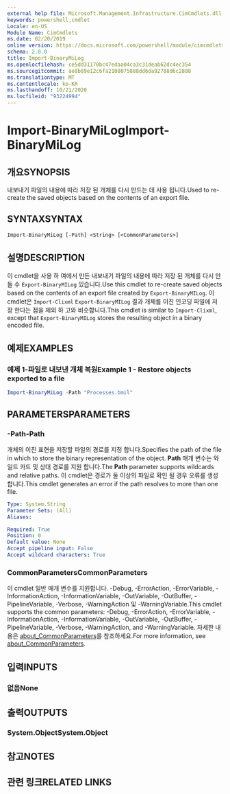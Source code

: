 ```yaml
---
external help file: Microsoft.Management.Infrastructure.CimCmdlets.dll-Help.xml
keywords: powershell,cmdlet
Locale: en-US
Module Name: CimCmdlets
ms.date: 02/20/2019
online version: https://docs.microsoft.com/powershell/module/cimcmdlets/import-binarymilog?WT.mc_id=ps-gethelp
schema: 2.0.0
title: Import-BinaryMiLog
ms.openlocfilehash: ce5dd31170bc47edaa04ca3c31deab62dc4ec354
ms.sourcegitcommit: ae8b89e12c6fa2108075888dd6da92788d6c2888
ms.translationtype: MT
ms.contentlocale: ko-KR
ms.lasthandoff: 10/21/2020
ms.locfileid: "93224994"
---
```

# <span data-ttu-id="c5d55-103">Import-BinaryMiLog</span><span class="sxs-lookup"><span data-stu-id="c5d55-103">Import-BinaryMiLog</span></span>

## <span data-ttu-id="c5d55-104">개요</span><span class="sxs-lookup"><span data-stu-id="c5d55-104">SYNOPSIS</span></span>
<span data-ttu-id="c5d55-105">내보내기 파일의 내용에 따라 저장 된 개체를 다시 만드는 데 사용 됩니다.</span><span class="sxs-lookup"><span data-stu-id="c5d55-105">Used to re-create the saved objects based on the contents of an export file.</span></span>

## <span data-ttu-id="c5d55-106">SYNTAX</span><span class="sxs-lookup"><span data-stu-id="c5d55-106">SYNTAX</span></span>

```
Import-BinaryMiLog [-Path] <String> [<CommonParameters>]
```

## <span data-ttu-id="c5d55-107">설명</span><span class="sxs-lookup"><span data-stu-id="c5d55-107">DESCRIPTION</span></span>

<span data-ttu-id="c5d55-108">이 cmdlet을 사용 하 여에서 만든 내보내기 파일의 내용에 따라 저장 된 개체를 다시 만들 수 `Export-BinaryMILog` 있습니다.</span><span class="sxs-lookup"><span data-stu-id="c5d55-108">Use this cmdlet to re-create saved objects based on the contents of an export file created by `Export-BinaryMILog`.</span></span> <span data-ttu-id="c5d55-109">이 cmdlet은 `Import-Clixml` `Export-BinaryMILog` 결과 개체를 이진 인코딩 파일에 저장 한다는 점을 제외 하 고와 비슷합니다.</span><span class="sxs-lookup"><span data-stu-id="c5d55-109">This cmdlet is similar to `Import-Clixml`, except that `Export-BinaryMILog` stores the resulting object in a binary encoded file.</span></span>

## <span data-ttu-id="c5d55-110">예제</span><span class="sxs-lookup"><span data-stu-id="c5d55-110">EXAMPLES</span></span>

### <span data-ttu-id="c5d55-111">예제 1-파일로 내보낸 개체 복원</span><span class="sxs-lookup"><span data-stu-id="c5d55-111">Example 1 - Restore objects exported to a file</span></span>

```powershell
Import-BinaryMiLog -Path "Processes.bmil"
```

## <span data-ttu-id="c5d55-112">PARAMETERS</span><span class="sxs-lookup"><span data-stu-id="c5d55-112">PARAMETERS</span></span>

### <span data-ttu-id="c5d55-113">-Path</span><span class="sxs-lookup"><span data-stu-id="c5d55-113">-Path</span></span>

<span data-ttu-id="c5d55-114">개체의 이진 표현을 저장할 파일의 경로를 지정 합니다.</span><span class="sxs-lookup"><span data-stu-id="c5d55-114">Specifies the path of the file in which to store the binary representation of the object.</span></span> <span data-ttu-id="c5d55-115">**Path** 매개 변수는 와일드 카드 및 상대 경로를 지원 합니다.</span><span class="sxs-lookup"><span data-stu-id="c5d55-115">The **Path** parameter supports wildcards and relative paths.</span></span> <span data-ttu-id="c5d55-116">이 cmdlet은 경로가 둘 이상의 파일로 확인 될 경우 오류를 생성 합니다.</span><span class="sxs-lookup"><span data-stu-id="c5d55-116">This cmdlet generates an error if the path resolves to more than one file.</span></span>

```yaml
Type: System.String
Parameter Sets: (All)
Aliases:

Required: True
Position: 0
Default value: None
Accept pipeline input: False
Accept wildcard characters: True
```

### <span data-ttu-id="c5d55-117">CommonParameters</span><span class="sxs-lookup"><span data-stu-id="c5d55-117">CommonParameters</span></span>
<span data-ttu-id="c5d55-118">이 cmdlet 일반 매개 변수를 지원합니다. -Debug, -ErrorAction, -ErrorVariable, -InformationAction, -InformationVariable, -OutVariable, -OutBuffer, -PipelineVariable, -Verbose, -WarningAction 및 -WarningVariable.</span><span class="sxs-lookup"><span data-stu-id="c5d55-118">This cmdlet supports the common parameters: -Debug, -ErrorAction, -ErrorVariable, -InformationAction, -InformationVariable, -OutVariable, -OutBuffer, -PipelineVariable, -Verbose, -WarningAction, and -WarningVariable.</span></span> <span data-ttu-id="c5d55-119">자세한 내용은 [about_CommonParameters](https://go.microsoft.com/fwlink/?LinkID=113216)를 참조하세요.</span><span class="sxs-lookup"><span data-stu-id="c5d55-119">For more information, see [about_CommonParameters](https://go.microsoft.com/fwlink/?LinkID=113216).</span></span>

## <span data-ttu-id="c5d55-120">입력</span><span class="sxs-lookup"><span data-stu-id="c5d55-120">INPUTS</span></span>

### <span data-ttu-id="c5d55-121">없음</span><span class="sxs-lookup"><span data-stu-id="c5d55-121">None</span></span>

## <span data-ttu-id="c5d55-122">출력</span><span class="sxs-lookup"><span data-stu-id="c5d55-122">OUTPUTS</span></span>

### <span data-ttu-id="c5d55-123">System.Object</span><span class="sxs-lookup"><span data-stu-id="c5d55-123">System.Object</span></span>

## <span data-ttu-id="c5d55-124">참고</span><span class="sxs-lookup"><span data-stu-id="c5d55-124">NOTES</span></span>

## <span data-ttu-id="c5d55-125">관련 링크</span><span class="sxs-lookup"><span data-stu-id="c5d55-125">RELATED LINKS</span></span>
